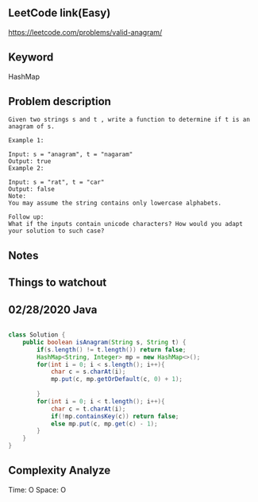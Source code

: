 ## LeetCode link(Easy)
https://leetcode.com/problems/valid-anagram/

## Keyword
HashMap

## Problem description
```
Given two strings s and t , write a function to determine if t is an anagram of s.

Example 1:

Input: s = "anagram", t = "nagaram"
Output: true
Example 2:

Input: s = "rat", t = "car"
Output: false
Note:
You may assume the string contains only lowercase alphabets.

Follow up:
What if the inputs contain unicode characters? How would you adapt your solution to such case?
```



## Notes


## Things to watchout

## 02/28/2020 Java

```java

class Solution {
    public boolean isAnagram(String s, String t) {
        if(s.length() != t.length()) return false;
        HashMap<String, Integer> mp = new HashMap<>();
        for(int i = 0; i < s.length(); i++){
            char c = s.charAt(i);
            mp.put(c, mp.getOrDefault(c, 0) + 1);
            
        }
        for(int i = 0; i < t.length(); i++){
            char c = t.charAt(i);
            if(!mp.containsKey(c)) return false;
            else mp.put(c, mp.get(c) - 1);
        }
    }
}
```
## Complexity Analyze
Time: O
Space: O